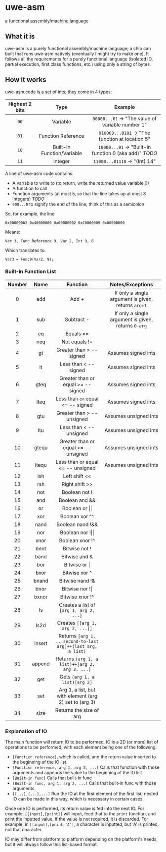 # uwe-asm
a functional assembly/machine language

## What it is
uwe-asm is a purely functional assembly/machine language; a chip can built that runs uwe-asm natively (eventually I might try to make one). It follows all the requirements for a purely functional language (isolated IO, partial execution, first class functions, etc.) using only a string of bytes.

## How it works
uwe-asm code is a set of ints; they come in 4 types:

| Highest 2 bits | Type | Example |
|:-:|:-:|:-:|
| `00` | Variable | `00000...01` -> "The value of variable number 1" |
| `01` | Function Reference | `010000...0101` -> "The function at location 5" |
| `10` | Built-In Function/Variable | `10000...01` -> "Built-in function 0 (aka add)" *TODO* |
| `11` | Integer | `11000...01110` -> "(Int) 14" |

A line of uwe-asm code contains:
- A variable to write to (to return, write the returned value variable 0)
- A function to call
- Function arguments (at most 5, so that the line takes up at most 8 integers) *TODO*
- `000...0` to signify the end of the line; think of this as a semicolon

So, for example, the line:

`0x00000003 0x40000009 0x00000002 0xC0000009 0x00000000`

Means:

`Var 3, Func Reference 9, Var 2, Int 9, 0`

Which translates to:

`Var3 = Func9(Var2, 9);`

### Built-In Function List

| Number | Name | Function | Notes/Exceptions |
|:-:|:-:|:-:|:-:|
| 0 | add | Add + | If only a single argument is given, returns `arg+1` |
| 1 | sub | Subtract - | If only a single argument is given, returns `0-arg` |
| 2 | eq | Equals == |  |
| 3 | neq | Not equals != |  |
| 4 | gt | Greater than > -- signed | Assumes signed ints |
| 5 | lt | Less than < -- signed | Assumes signed ints |
| 6 | gteq | Greater than or equal >= -- signed | Assumes signed ints |
| 7 | lteq | Less than or equal <= -- signed | Assumes signed ints |
| 8 | gtu | Greater than > -- unsigned | Assumes unsigned ints |
| 9 | ltu | Less than < -- unsigned | Assumes unsigned ints |
| 10 | gtequ | Greater than or equal >= -- unsigned | Assumes unsigned ints |
| 11 | ltequ | Less than or equal <= -- unsigned | Assumes unsigned ints |
| 12 | lsh | Left shift << | |
| 13 | rsh | Right shift >> | |
| 14 | not | Boolean not ! | |
| 15 | and | Boolean and && | |
| 16 | or | Boolean or \|\| | |
| 17 | xor | Boolean xor ^^ | |
| 18 | nand | Boolean nand !&& | |
| 19 | nor | Boolean nor !\|\| | |
| 20 | xnor | Boolean xnor !^ | |
| 21 | bnot | Bitwise not ! | |
| 22 | band | Bitwise and & | |
| 23 | bor | Bitwise or \| | |
| 24 | bxor | Bitwise xor ^ | |
| 25 | bnand | Bitwise nand !& | |
| 26 | bnor | Bitwise nor !\| | |
| 27 | bxnor | Bitwise xnor !^ | |
| 28 | ls | Creates a list of `[arg 1, arg 2, ...]` | |
| 29 | ls2d | Creates `[[arg 1, arg 2, ...]]` | |
| 30 | insert | Returns `[arg 1, ...second-to-last arg]++(last arg, a list)` | |
| 31 | append | Returns `(arg 1, a list)++[arg 2, arg 3, ...]` | |
| 32 | get | Gets `(arg 1, a list)[arg 2]` | |
| 33 | set | Arg 1, a list, but with element (arg 2) set to (arg 3) | |
| 34 | size | Returns the size of arg | |

### Explanation of IO

The main function will return IO to be performed. IO is a 2D (or more) list of operations to be performed, with each element being one of the following:

- `[Function reference]`, which is called, and the return value inserted to the beginning of the IO list.
- `[Function reference, arg 1, arg 2, ...]` Calls that function with those arguments and appends the value to the beginning of the IO list
- `[Built-in func]` Calls that built-in func
- `[Built-in func, arg 1, arg 2, ...]` Calls that built-in func with those arguments
- `[[...],[...],...]` Run the IO at the first element of the first list; nested IO can be made in this way, which is necessary in certain cases.

Once one IO is performed, its return value is fed into the next IO. For example, `[[input],[print]]` will input, feed that to the `print` function, and print the inputted value. If the value is not required, it is discarded. For example, in `[[input],[print,'A']`, a character is inputted, but 'A' is printed, not that character.

IO may differ from platform to platform depending on the platform's needs, but it will always follow this list-based format.
